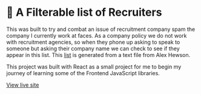# :poop: A Filterable list of Recruiters

This was built to try and combat an issue of recruitment company spam the company I currently work at faces. As a company policy we do not work with recruitment agencies, so when they phone up asking to speak to someone but asking their company name we can check to see if they appear in this list. This [list](https://github.com/alexmbird/uk-it-recruiter-domains) is generated from a text file from Alex Hewson.

This project was built with React as a small project for me to begin my journey of learning some of the Frontend JavaScript libraries.

[View live site](https://recruiters.ashleydance.co.uk/)
